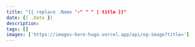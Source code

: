 ```yaml
---
title: "{{ replace .Name "-" " " | title }}"
date: {{ .Date }}
description: 
tags: []
images: ['https://images-here-hugo.vercel.app/api/og-image?title=']
---
```


